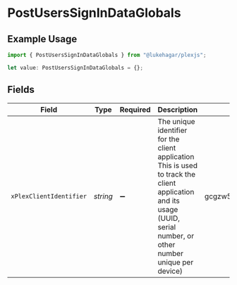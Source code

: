 # PostUsersSignInDataGlobals

## Example Usage

```typescript
import { PostUsersSignInDataGlobals } from "@lukehagar/plexjs";

let value: PostUsersSignInDataGlobals = {};
```

## Fields

| Field                                                                                                                                                                 | Type                                                                                                                                                                  | Required                                                                                                                                                              | Description                                                                                                                                                           | Example                                                                                                                                                               |
| --------------------------------------------------------------------------------------------------------------------------------------------------------------------- | --------------------------------------------------------------------------------------------------------------------------------------------------------------------- | --------------------------------------------------------------------------------------------------------------------------------------------------------------------- | --------------------------------------------------------------------------------------------------------------------------------------------------------------------- | --------------------------------------------------------------------------------------------------------------------------------------------------------------------- |
| `xPlexClientIdentifier`                                                                                                                                               | *string*                                                                                                                                                              | :heavy_minus_sign:                                                                                                                                                    | The unique identifier for the client application<br/>This is used to track the client application and its usage<br/>(UUID, serial number, or other number unique per device)<br/> | gcgzw5rz2xovp84b4vha3a40                                                                                                                                              |